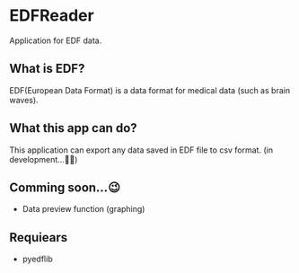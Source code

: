 # EDFReader
Application for EDF data.

## What is EDF?
EDF(European Data Format) is a data format for medical data (such as brain waves).

## What this app can do?
This application can export any data saved in EDF file to csv format.
(in development...🧑‍💻)

## Comming soon...😉
- Data preview function (graphing)

## Requiears
- pyedflib
